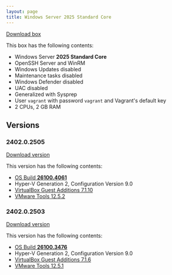 ```yaml
---
layout: page
title: Windows Server 2025 Standard Core
---
```


[Download box][Box]

This box has the following contents:

- Windows Server **2025 Standard Core**
- OpenSSH Server and WinRM
- Windows Updates disabled
- Maintenance tasks disabled
- Windows Defender disabled
- UAC disabled
- Generalized with Sysprep
- User `vagrant` with password `vagrant` and Vagrant's default key
- 2 CPUs, 2 GB RAM

[Box]: https://portal.cloud.hashicorp.com/vagrant/discover/gusztavvargadr/windows-server-2025-standard-core

## Versions

### 2402.0.2505

[Download version][Version240202505]

This version has the following contents:

- [OS Build **26100.4061**](https://support.microsoft.com/en-us/help/5058411)
- Hyper-V Generation 2, Configuration Version 9.0
- [VirtualBox Guest Additions 7.1.10](https://www.virtualbox.org/wiki/Changelog-7.1#v10)
- [VMware Tools 12.5.2](https://techdocs.broadcom.com/us/en/vmware-cis/vsphere/tools/12-5-0/release-notes/vmware-tools-1252-release-notes.html)

[Version240202505]: https://portal.cloud.hashicorp.com/vagrant/discover/gusztavvargadr/windows-server-2025-standard-core/versions/2402.0.2505

### 2402.0.2503

[Download version][Version240202503]

This version has the following contents:

- [OS Build **26100.3476**](https://support.microsoft.com/en-us/help/5053598)
- Hyper-V Generation 2, Configuration Version 9.0
- [VirtualBox Guest Additions 7.1.6](https://www.virtualbox.org/wiki/Changelog-7.1#v6)
- [VMware Tools 12.5.1](https://techdocs.broadcom.com/us/en/vmware-cis/vsphere/tools/12-5-0/release-notes/vmware-tools-1251-release-notes.html)

[Version240202503]: https://portal.cloud.hashicorp.com/vagrant/discover/gusztavvargadr/windows-server-2025-standard-core/versions/2402.0.2503
